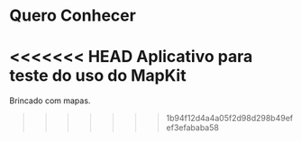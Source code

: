 # Quero Conhecer

<<<<<<< HEAD
Aplicativo para teste do uso do MapKit
=======
Brincado com mapas.
>>>>>>> 1b94f12d4a4a05f2d98d298b49efef3efababa58
